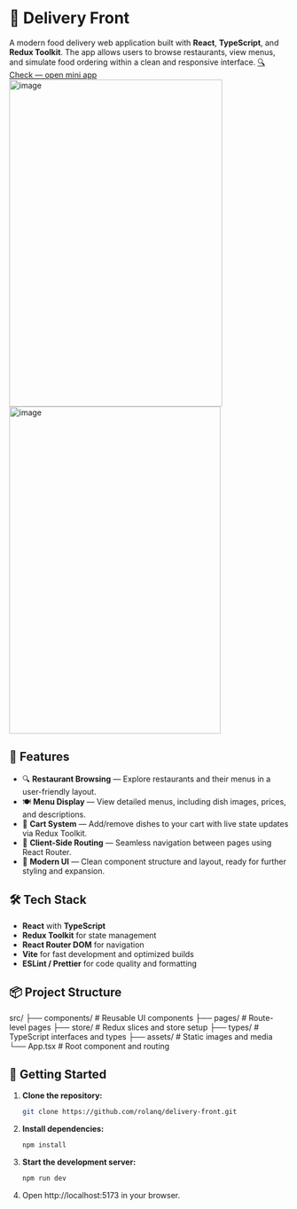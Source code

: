 # 🍔 Delivery Front

A modern food delivery web application built with **React**, **TypeScript**, and **Redux Toolkit**. The app allows users to browse restaurants, view menus, and simulate food ordering within a clean and responsive interface.
[🔍 Check — open mini app](https://t.me/ekeer_bot)
<img width="384" height="590" alt="image" src="https://github.com/user-attachments/assets/f5925d85-b39d-428a-a6c2-f9207b34fd63" />
<img width="381" height="590" alt="image" src="https://github.com/user-attachments/assets/46d26ce4-5a14-4509-942c-abb829f67b83" />

## 🚀 Features

- 🔍 **Restaurant Browsing** — Explore restaurants and their menus in a user-friendly layout.
- 🍽 **Menu Display** — View detailed menus, including dish images, prices, and descriptions.
- 🛒 **Cart System** — Add/remove dishes to your cart with live state updates via Redux Toolkit.
- 🧭 **Client-Side Routing** — Seamless navigation between pages using React Router.
- 💎 **Modern UI** — Clean component structure and layout, ready for further styling and expansion.

## 🛠️ Tech Stack

- **React** with **TypeScript**
- **Redux Toolkit** for state management
- **React Router DOM** for navigation
- **Vite** for fast development and optimized builds
- **ESLint / Prettier** for code quality and formatting

## 📦 Project Structure

src/
├── components/ # Reusable UI components
├── pages/ # Route-level pages
├── store/ # Redux slices and store setup
├── types/ # TypeScript interfaces and types
├── assets/ # Static images and media
└── App.tsx # Root component and routing


## 🧪 Getting Started

1. **Clone the repository:**
   ```bash
   git clone https://github.com/rolanq/delivery-front.git
2. **Install dependencies:**
   ```bash
   npm install
3. **Start the development server:**
   ```bash
   npm run dev
4. Open http://localhost:5173 in your browser.
